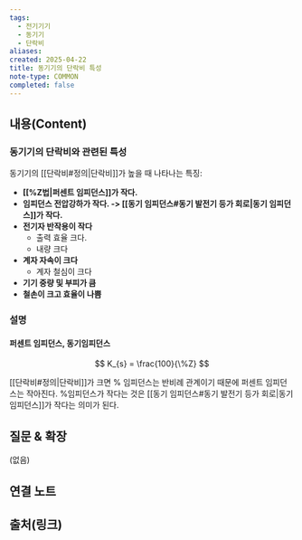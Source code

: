 ```yaml
---
tags:
  - 전기기기
  - 동기기
  - 단락비
aliases: 
created: 2025-04-22
title: 동기기의 단락비 특성
note-type: COMMON
completed: false
---
```


## 내용(Content)

### 동기기의 단락비와 관련된 특성

동기기의 [[단락비#정의|단락비]]가 높을 때 나타나는 특징:
- **[[%Z법|퍼센트 임피던스]]가 작다.**
- **임피던스 전압강하가 작다. -> [[동기 임피던스#동기 발전기 등가 회로|동기 임피던스]]가 작다.**
- **전기자 반작용이 작다**
	- 출력 효율 크다.
	- 내량 크다
- **계자 자속이 크다**
	- 계자 철심이 크다
- **기기 중량 및 부피가 큼**
- **철손이 크고 효율이 나쁨**

### 설명

#### 퍼센트 임피던스, 동기임피던스

$$
K_{s} = \frac{100}{\%Z}
$$

[[단락비#정의|단락비]]가 크면 % 임피던스는 반비례 관계이기 때문에 퍼센트 임피던스는 작아진다. %임피던스가 작다는 것은 [[동기 임피던스#동기 발전기 등가 회로|동기 임피던스]]가 작다는 의미가 된다.
## 질문 & 확장

(없음)

## 연결 노트

## 출처(링크)


